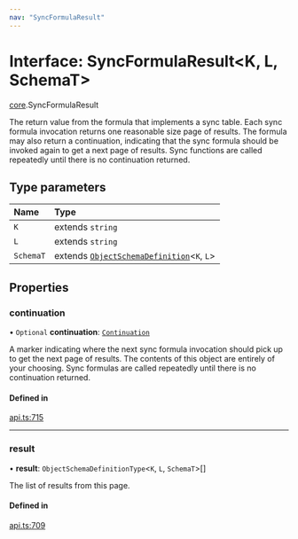```yaml
---
nav: "SyncFormulaResult"
---
```

# Interface: SyncFormulaResult<K, L, SchemaT\>

[core](../modules/core.md).SyncFormulaResult

The return value from the formula that implements a sync table. Each sync formula invocation
returns one reasonable size page of results. The formula may also return a continuation, indicating
that the sync formula should be invoked again to get a next page of results. Sync functions
are called repeatedly until there is no continuation returned.

## Type parameters

| Name | Type |
| :------ | :------ |
| `K` | extends `string` |
| `L` | extends `string` |
| `SchemaT` | extends [`ObjectSchemaDefinition`](core.ObjectSchemaDefinition.md)<`K`, `L`\> |

## Properties

### continuation

• `Optional` **continuation**: [`Continuation`](core.Continuation.md)

A marker indicating where the next sync formula invocation should pick up to get the next page of results.
The contents of this object are entirely of your choosing. Sync formulas are called repeatedly
until there is no continuation returned.

#### Defined in

[api.ts:715](https://github.com/coda/packs-sdk/blob/main/api.ts#L715)

___

### result

• **result**: `ObjectSchemaDefinitionType`<`K`, `L`, `SchemaT`\>[]

The list of results from this page.

#### Defined in

[api.ts:709](https://github.com/coda/packs-sdk/blob/main/api.ts#L709)
